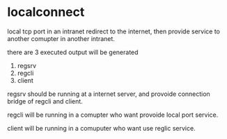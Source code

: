 # localconnect
local tcp port in an intranet redirect to the internet, then provide service to another comupter in another intranet.

there are 3 executed output will be generated
1. regsrv
2. regcli
4. client

regsrv should be running at a internet server, and provoide connection bridge of regcli and client.

regcli will be running in a comupter who want provoide local port service. 

client will be running in a comuputer who want use reglic service.

